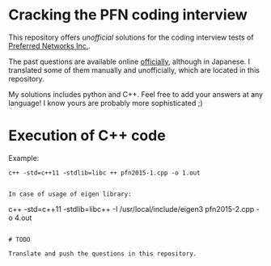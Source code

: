 Cracking the PFN coding interview
===

This repository offers *unofficial* solutions for the coding interview tests of [Preferred Networks Inc.](https://www.preferred-networks.jp/).

The past questions are available online [officially](https://research.preferred.jp/2016/07/intern-coding-tasks/), although in Japanese. I translated some of them manually and unofficially, which are located in this repository.

My solutions includes python and C++. Feel free to add your answers at any language! I know yours are probably more sophisticated ;)


# Execution of C++ code

Example:

```
c++ -std=c++11 -stdlib=libc ++ pfn2015-1.cpp -o 1.out


In case of usage of eigen library:

```
c++ -std=c++11 -stdlib=libc++ -I /usr/local/include/eigen3 pfn2015-2.cpp -o 4.out
```

# TODO

Translate and push the questions in this repository.
